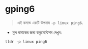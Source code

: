 # gping6

> এই কমান্ড একটি উপনাম `-p linux ping6`.

- মূল কমান্ডের জন্য ডকুমেন্টেশন দেখুন:

`tldr -p linux ping6`
